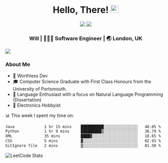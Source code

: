 <div align="center">
  <h1> Hello, There! <img src="https://media.giphy.com/media/hvRJCLFzcasrR4ia7z/giphy.gif" width="25px"></h1>
</div>

<p align="center">
    <a href="https://linkedin.com/in/willgreen98" alt="LinkedIn">
	    <img src="https://img.shields.io/badge/-LinkedIn-0e76a8?style=flat-square&logo=Linkedin&logoColor=white"/></a>
    <a href="https://twitter.com/Will_Green98" alt="Tweeter">
        <img src="https://img.shields.io/badge/-Twitter-00acee?style=flat-square&logo=Twitter&logoColor=white"/></a>
</p>

<div align="center">
	<h3> Will | 👨🏻‍💻 Software Engineer | 🌏 London, UK </h3>
</div>

![](https://visitor-badge.glitch.me/badge?page_id=willgreen98.visitor-badge)

### About Me

- 🥰 Worthless Dev
- 🎓 Computer Science Graduate with First Class Honours from the University of Portsmouth.
- 📖 Language Enthusiast with a focus on Natural Language Programming (Dissertation)
- 🤖 Electronics Hobbyist

📊 This week I spent my time on:
<!--START_SECTION:waka-->

```txt
Java             1 hr 15 mins    ██████████░░░░░░░░░░░░░░░   40.05 %
Python           1 hr 9 mins     █████████▒░░░░░░░░░░░░░░░   36.79 %
XML              35 mins         ████▓░░░░░░░░░░░░░░░░░░░░   18.65 %
CSS              5 mins          ▓░░░░░░░░░░░░░░░░░░░░░░░░   02.93 %
GitIgnore file   2 mins          ▒░░░░░░░░░░░░░░░░░░░░░░░░   01.50 %
```

<!--END_SECTION:waka-->

![LeetCode Stats](https://leetcard.jacoblin.cool/WillGreen98?theme=unicorn&font=JetBrains%20Mono&ext=activity)
